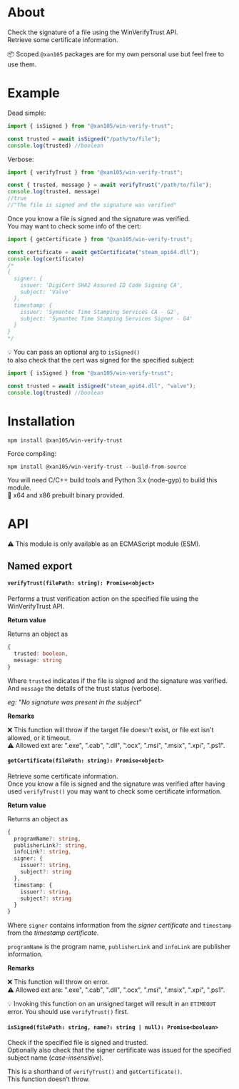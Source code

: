 About
=====

Check the signature of a file using the WinVerifyTrust API.<br />
Retrieve some certificate information.

📦 Scoped `@xan105` packages are for my own personal use but feel free to use them.

Example
=======

Dead simple:

```js
import { isSigned } from "@xan105/win-verify-trust";

const trusted = await isSigned("/path/to/file");
console.log(trusted) //boolean
```

Verbose:

```js
import { verifyTrust } from "@xan105/win-verify-trust";

const { trusted, message } = await verifyTrust("/path/to/file");
console.log(trusted, message) 
//true
//"The file is signed and the signature was verified"
```

Once you know a file is signed and the signature was verified.<br/>
You may want to check some info of the cert:

```js
import { getCertificate } from "@xan105/win-verify-trust";

const certificate = await getCertificate("steam_api64.dll");
console.log(certificate) 
/*
{
  signer: {
    issuer: 'DigiCert SHA2 Assured ID Code Signing CA',
    subject: 'Valve'
  },
  timestamp: {
    issuer: 'Symantec Time Stamping Services CA - G2',
    subject: 'Symantec Time Stamping Services Signer - G4'
  }
}
*/
```

💡 You can pass an optional arg to `isSigned()` <br/>
to also check that the cert was signed for the specified subject:

```js
import { isSigned } from "@xan105/win-verify-trust";

const trusted = await isSigned("steam_api64.dll", "valve");
console.log(trusted) //boolean
```

Installation
============

```
npm install @xan105/win-verify-trust
```

Force compiling:
```
npm install @xan105/win-verify-trust --build-from-source
```

You will need C/C++ build tools and Python 3.x (node-gyp) to build this module.<br />
🚀 x64 and x86 prebuilt binary provided.

API
===

⚠️ This module is only available as an ECMAScript module (ESM).

## Named export

#### `verifyTrust(filePath: string): Promise<object>`

Performs a trust verification action on the specified file using the WinVerifyTrust API.

**Return value**

Returns an object as

```ts
{
  trusted: boolean,
  message: string
}
```

Where `trusted` indicates if the file is signed and the signature was verified.<br/>
And `message` the details of the trust status (verbose).

_eg: "No signature was present in the subject"_

**Remarks**

❌ This function will throw if the target file doesn't exist, or file ext isn't allowed, or it timeout.<br/>
⚠️ Allowed ext are: ".exe", ".cab", ".dll", ".ocx", ".msi", ".msix", ".xpi", ".ps1".

#### `getCertificate(filePath: string): Promise<object>`

Retrieve some certificate information.<br/>
Once you know a file is signed and the signature was verified after having used `verifyTrust()`  you may want to check some certificate information. 

**Return value**

Returns an object as

```ts
{
  programName?: string,
  publisherLink?: string,
  infoLink?: string,
  signer: {
    issuer?: string,
    subject?: string
  },
  timestamp: {
    issuer?: string,
    subject?: string
  }
}
```

Where `signer` contains information from the _signer certificate_ and `timestamp` from the _timestamp certificate_.

`programName` is the program name, `publisherLink` and `infoLink` are publisher information.

**Remarks**

❌ This function will throw on error.<br/>
⚠️ Allowed ext are: ".exe", ".cab", ".dll", ".ocx", ".msi", ".msix", ".xpi", ".ps1".

💡 Invoking this function on an unsigned target will result in an `ETIMEOUT` error. You should use `verifyTrust()` first.

#### `isSigned(filePath: string, name?: string | null): Promise<boolean>`

Check if the specified file is signed and trusted.<br />
Optionally also check that the signer certificate was issued for the specified subject name (_case-insensitive_).

This is a shorthand of `verifyTrust()` and `getCertificate()`.<br />
This function doesn't throw.